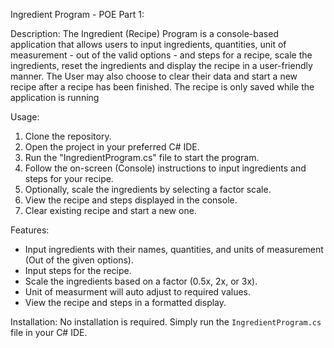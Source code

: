 Ingredient Program - POE Part 1:

Description:
The Ingredient (Recipe) Program is a console-based application that allows users to input ingredients, quantities, unit of measurement - out of the valid options - and steps for a recipe, scale the ingredients, reset the ingredients and display the recipe in a user-friendly manner. 
The User may also choose to clear their data and start a new recipe after a recipe has been finished.
The recipe is only saved while the application is running

Usage:
1. Clone the repository.
2. Open the project in your preferred C# IDE.
3. Run the "IngredientProgram.cs" file to start the program.
4. Follow the on-screen (Console) instructions to input ingredients and steps for your recipe.
5. Optionally, scale the ingredients by selecting a factor scale.
6. View the recipe and steps displayed in the console.
7. Clear existing recipe and start a new one.

Features:
- Input ingredients with their names, quantities, and units of measurement (Out of the given options).
- Input steps for the recipe.
- Scale the ingredients based on a factor (0.5x, 2x, or 3x).
- Unit of measurment will auto adjust to required values.
- View the recipe and steps in a formatted display.

Installation:
No installation is required. Simply run the `IngredientProgram.cs` file in your C# IDE.
